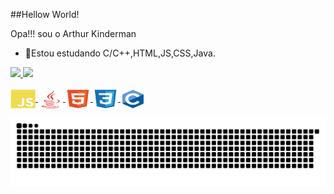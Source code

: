 ##Hellow World!
  
  Opa!!! sou o Arthur Kinderman

- 🌱Estou estudando C/C++,HTML,JS,CSS,Java.

<div>
  <a href="https://github.com/arthurkinderman">
  <img height="180em" src="https://github-readme-stats.vercel.app/api?username=arthurkinderman&show_icons=true&theme=dark&include_all_commits=true&count_private=true"/>
  <img height="180em" src="https://github-readme-stats.vercel.app/api/top-langs/?username=arthurkinderman&layout=compact&langs_count=7&theme=dark"/>
</div>
  
  <div style="display: inline_block"><br>
  <img align="center" alt="arthur-Js" height="30" width="40" src="https://raw.githubusercontent.com/devicons/devicon/master/icons/javascript/javascript-plain.svg">
  <img align="center" alt="arthur-Java" height="30" width="40" src="https://raw.githubusercontent.com/devicons/devicon/master/icons/java/java-plain.svg">
  <img align="center" alt="arthur-HTML" height="30" width="40" src="https://raw.githubusercontent.com/devicons/devicon/master/icons/html5/html5-original.svg">
  <img align="center" alt="arthur-CSS" height="30" width="40" src="https://raw.githubusercontent.com/devicons/devicon/master/icons/css3/css3-original.svg">
  <img align="center" alt="Rafa-Csharp" height="30" width="40" src="https://raw.githubusercontent.com/devicons/devicon/master/icons/c/c-original.svg">
</div>
  
  ![Snake animation](https://github.com/arthurkinderman/arthurkinderman/blob/output/github-contribution-grid-snake.svg)
 
